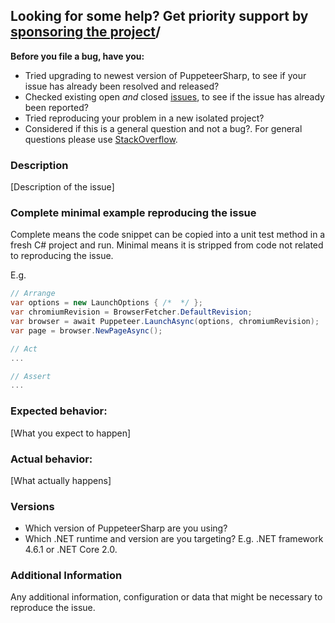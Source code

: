 ## Looking for some help? Get priority support by [sponsoring the project](https://github.com/sponsors/hardkoded)/

**Before you file a bug, have you:**

* Tried upgrading to newest version of PuppeteerSharp, to see if your issue has already been resolved and released?
* Checked existing open *and* closed [issues](https://github.com/kblok/puppeteer-sharp/issues?utf8=%E2%9C%93&q=is%3Aissue), to see if the issue has already been reported?
* Tried reproducing your problem in a new isolated project?
* Considered if this is a general question and not a bug?. For general questions please use [StackOverflow](https://stackoverflow.com/search?q=puppeteer-sharp).

### Description

[Description of the issue]

### Complete minimal example reproducing the issue

Complete means the code snippet can be copied into a unit test method in a fresh C# project and run.
Minimal means it is stripped from code not related to reproducing the issue.

E.g.

```csharp
// Arrange
var options = new LaunchOptions { /*  */ };
var chromiumRevision = BrowserFetcher.DefaultRevision;
var browser = await Puppeteer.LaunchAsync(options, chromiumRevision);
var page = browser.NewPageAsync();

// Act
...

// Assert
...
```

### Expected behavior:

[What you expect to happen]

### Actual behavior:

[What actually happens]

### Versions

* Which version of PuppeteerSharp are you using?
* Which .NET runtime and version are you targeting? E.g. .NET framework 4.6.1 or .NET Core 2.0.

### Additional Information

Any additional information, configuration or data that might be necessary to reproduce the issue.

<!-- Love Puppeteer-Sharp? Please consider supporting our collective:
👉  https://opencollective.com/puppeteer-sharp/donate -->
